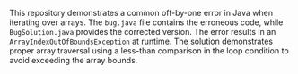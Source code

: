 This repository demonstrates a common off-by-one error in Java when iterating over arrays.  The `bug.java` file contains the erroneous code, while `BugSolution.java` provides the corrected version.  The error results in an `ArrayIndexOutOfBoundsException` at runtime. The solution demonstrates proper array traversal using a less-than comparison in the loop condition to avoid exceeding the array bounds.